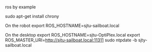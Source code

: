 ros by example

sudo apt-get install chrony

On the robot
export ROS_HOSTNAME=sjtu-sailboat.local

On the desktop
export ROS_HOSTNAME=sjtu-OptiPlex.local
export ROS_MASTER_URI=http://sjtu-sailboat.local:11311
sudo ntpdate -b sjty-sailboat.local



